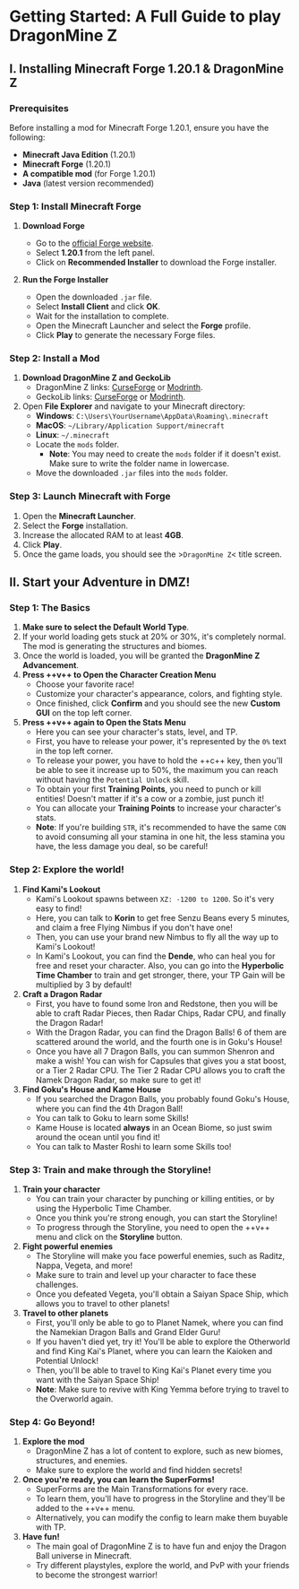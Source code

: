# Getting Started: A Full Guide to play DragonMine Z

## I. Installing Minecraft Forge 1.20.1 & DragonMine Z

### Prerequisites

Before installing a mod for Minecraft Forge 1.20.1, ensure you have the following:

- **Minecraft Java Edition** (1.20.1)
- **Minecraft Forge** (1.20.1)
- **A compatible mod** (for Forge 1.20.1)
- **Java** (latest version recommended)

### Step 1: Install Minecraft Forge

1. **Download Forge**
   - Go to the [official Forge website](https://files.minecraftforge.net/).
   - Select **1.20.1** from the left panel.
   - Click on **Recommended Installer** to download the Forge installer.

2. **Run the Forge Installer**
   - Open the downloaded `.jar` file.
   - Select **Install Client** and click **OK**.
   - Wait for the installation to complete.
   - Open the Minecraft Launcher and select the **Forge** profile.
   - Click **Play** to generate the necessary Forge files.

### Step 2: Install a Mod

1. **Download DragonMine Z and GeckoLib**
   - DragonMine Z links: [CurseForge](https://www.curseforge.com/minecraft/mc-mods/dragonmine-z) or [Modrinth](https://modrinth.com/mod/dragonminez).
   - GeckoLib links: [CurseForge](https://www.curseforge.com/minecraft/mc-mods/geckolib) or [Modrinth](https://modrinth.com/mod/geckolib).
2. Open **File Explorer** and navigate to your Minecraft directory:
   - **Windows**: `C:\Users\YourUsername\AppData\Roaming\.minecraft`
   - **MacOS**: `~/Library/Application Support/minecraft`
   - **Linux**: `~/.minecraft`
   - Locate the `mods` folder.
     - **Note**: You may need to create the `mods` folder if it doesn't exist. Make sure to write the folder name in lowercase.
   - Move the downloaded `.jar` files into the `mods` folder.

### Step 3: Launch Minecraft with Forge

1. Open the **Minecraft Launcher**.
2. Select the **Forge** installation.
3. Increase the allocated RAM to at least **4GB**.
4. Click **Play**.
5. Once the game loads, you should see the >`DragonMine Z`< title screen.

## II. Start your Adventure in DMZ!

### Step 1: The Basics

1. **Make sure to select the Default World Type**.
2. If your world loading gets stuck at 20% or 30%, it's completely normal. The mod is generating the structures and biomes.
3. Once the world is loaded, you will be granted the **DragonMine Z Advancement**.
4. **Press ++v++ to Open the Character Creation Menu**
   - Choose your favorite race!
   - Customize your character's appearance, colors, and fighting style.
   - Once finished, click **Confirm** and you should see the new **Custom GUI** on the top left corner.
5. **Press ++v++ again to Open the Stats Menu**
   - Here you can see your character's stats, level, and TP.
   - First, you have to release your power, it's represented by the `0%` text in the top left corner.
   - To release your power, you have to hold the ++c++ key, then you'll be able to see it increase up to 50%, the maximum you can reach without having the `Potential Unlock` skill.
   - To obtain your first **Training Points**, you need to punch or kill entities! Doesn't matter if it's a cow or a zombie, just punch it!
   - You can allocate your **Training Points** to increase your character's stats.
   - **Note**: If you're building `STR`, it's recommended to have the same `CON` to avoid consuming all your stamina in one hit, the less stamina you have, the less damage you deal, so be careful!

### Step 2: Explore the world!

1. **Find Kami's Lookout**
   - Kami's Lookout spawns between `XZ: -1200 to 1200`. So it's very easy to find!
   - Here, you can talk to **Korin** to get free Senzu Beans every 5 minutes, and claim a free Flying Nimbus if you don't have one!
   - Then, you can use your brand new Nimbus to fly all the way up to Kami's Lookout!
   - In Kami's Lookout, you can find the **Dende**, who can heal you for free and reset your character. Also, you can go into the **Hyperbolic Time Chamber** to train and get stronger, there, your TP Gain will be multiplied by 3 by default!
2. **Craft a Dragon Radar**
   - First, you have to found some Iron and Redstone, then you will be able to craft Radar Pieces, then Radar Chips, Radar CPU, and finally the Dragon Radar!
   - With the Dragon Radar, you can find the Dragon Balls! 6 of them are scattered around the world, and the fourth one is in Goku's House!
   - Once you have all 7 Dragon Balls, you can summon Shenron and make a wish! You can wish for Capsules that gives you a stat boost, or a Tier 2 Radar CPU. The Tier 2 Radar CPU allows you to craft the Namek Dragon Radar, so make sure to get it!
3. **Find Goku's House and Kame House**
   - If you searched the Dragon Balls, you probably found Goku's House, where you can find the 4th Dragon Ball!
   - You can talk to Goku to learn some Skills!
   - Kame House is located **always** in an Ocean Biome, so just swim around the ocean until you find it!
   - You can talk to Master Roshi to learn some Skills too!

### Step 3: Train and make through the Storyline!

1. **Train your character**
   - You can train your character by punching or killing entities, or by using the Hyperbolic Time Chamber.
   - Once you think you're strong enough, you can start the Storyline!
   - To progress through the Storyline, you need to open the ++v++ menu and click on the **Storyline** button.
2. **Fight powerful enemies**
   - The Storyline will make you face powerful enemies, such as Raditz, Nappa, Vegeta, and more!
   - Make sure to train and level up your character to face these challenges.
   - Once you defeated Vegeta, you'll obtain a Saiyan Space Ship, which allows you to travel to other planets!
3. **Travel to other planets**
   - First, you'll only be able to go to Planet Namek, where you can find the Namekian Dragon Balls and Grand Elder Guru!
   - If you haven't died yet, try it! You'll be able to explore the Otherworld and find King Kai's Planet, where you can learn the Kaioken and Potential Unlock!
   - Then, you'll be able to travel to King Kai's Planet every time you want with the Saiyan Space Ship!
   - **Note**: Make sure to revive with King Yemma before trying to travel to the Overworld again.

### Step 4: Go Beyond!

1. **Explore the mod**
   - DragonMine Z has a lot of content to explore, such as new biomes, structures, and enemies.
   - Make sure to explore the world and find hidden secrets!
2. **Once you're ready, you can learn the SuperForms!**
   - SuperForms are the Main Transformations for every race.
   - To learn them, you'll have to progress in the Storyline and they'll be added to the ++v++ menu.
   - Alternatively, you can modify the config to learn make them buyable with TP.
3. **Have fun!**
   - The main goal of DragonMine Z is to have fun and enjoy the Dragon Ball universe in Minecraft.
   - Try different playstyles, explore the world, and PvP with your friends to become the strongest warrior!
